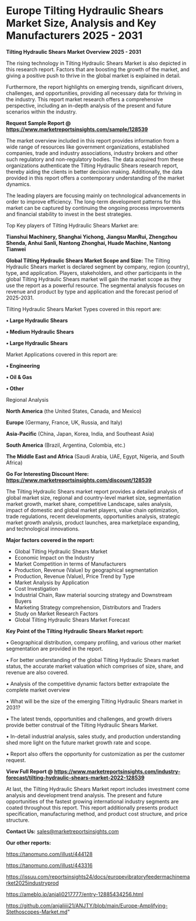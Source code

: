# Europe Tilting Hydraulic Shears Market Size, Analysis and Key Manufacturers 2025 - 2031

<Strong> Tilting Hydraulic Shears Market Overview 2025 - 2031</strong>

The rising technology in Tilting Hydraulic Shears Market is also depicted in this research report. Factors that are boosting the growth of the market, and giving a positive push to thrive in the global market is explained in detail.

Furthermore, the report highlights on emerging trends, significant drivers, challenges, and opportunities, providing all necessary data for thriving in the industry. This report market research offers a comprehensive perspective, including an in-depth analysis of the present and future scenarios within the industry.

<strong>Request Sample Report @ <a href=https://www.marketreportsinsights.com/sample/128539>https://www.marketreportsinsights.com/sample/128539</a></strong>

The market overview included in this report provides information from a wide range of resources like government organizations, established companies, trade and industry associations, industry brokers and other such regulatory and non-regulatory bodies. The data acquired from these organizations authenticate the Tilting Hydraulic Shears research report, thereby aiding the clients in better decision making. Additionally, the data provided in this report offers a contemporary understanding of the market dynamics.

The leading players are focusing mainly on technological advancements in order to improve efficiency. The long-term development patterns for this market can be captured by continuing the ongoing process improvements and financial stability to invest in the best strategies.

Top Key players of Tilting Hydraulic Shears Market are:

<strong>Tianshui Machinery, Shanghai Yichong, Jiangsu ManRui, Zhengzhou Shenda, Anhui Sanli, Nantong Zhonghai, Huade Machine, Nantong Tianwei</strong>

<strong><b>Global Tilting Hydraulic Shears Market Scope and Size:</b></strong>
The Tilting Hydraulic Shears market is declared segment by company, region (country), type, and application. Players, stakeholders, and other participants in the global Tilting Hydraulic Shears market will gain the market scope as they use the report as a powerful resource. The segmental analysis focuses on revenue and product by type and application and the forecast period of 2025-2031.

Tilting Hydraulic Shears Market Types covered in this report are:

<strong>• Large Hydraulic Shears

• Medium Hydraulic Shears

• Large Hydraulic Shears</strong>

Market Applications covered in this report are:

<strong>• Engineering

• Oil & Gas

• Other</strong> 

Regional Analysis

<strong>North America</strong> (the United States, Canada, and Mexico)

<strong>Europe</strong> (Germany, France, UK, Russia, and Italy)

<strong>Asia-Pacific</strong> (China, Japan, Korea, India, and Southeast Asia)

<strong>South America</strong> (Brazil, Argentina, Colombia, etc.)

<strong>The Middle East and Africa</strong> (Saudi Arabia, UAE, Egypt, Nigeria, and South Africa)

<strong>Go For Interesting Discount Here: <a href=https://www.marketreportsinsights.com/discount/128539>https://www.marketreportsinsights.com/discount/128539</a></strong>

The Tilting Hydraulic Shears market report provides a detailed analysis of global market size, regional and country-level market size, segmentation market growth, market share, competitive Landscape, sales analysis, impact of domestic and global market players, value chain optimization, trade regulations, recent developments, opportunities analysis, strategic market growth analysis, product launches, area marketplace expanding, and technological innovations.

<strong><b>Major factors covered in the report:</b></strong>
<ul>
  <li>Global Tilting Hydraulic Shears Market </li>
  <li>Economic Impact on the Industry</li>
  <li>Market Competition in terms of Manufacturers</li>
  <li>Production, Revenue (Value) by geographical segmentation</li>
  <li>Production, Revenue (Value), Price Trend by Type</li>
  <li>Market Analysis by Application</li>
  <li>Cost Investigation</li>
  <li>Industrial Chain, Raw material sourcing strategy and Downstream Buyers</li>
  <li>Marketing Strategy comprehension, Distributors and Traders</li>
  <li>Study on Market Research Factors</li>
  <li>Global Tilting Hydraulic Shears Market Forecast</li>
</ul>

<strong><b>Key Point of the Tilting Hydraulic Shears Market report:</b></strong>

• Geographical distribution, company profiling, and various other market segmentation are provided in the report.

• For better understanding of the global Tilting Hydraulic Shears market status, the accurate market valuation which comprises of size, share, and revenue are also covered.

• Analysis of the competitive dynamic factors better extrapolate the complete market overview

• What will be the size of the emerging Tilting Hydraulic Shears market in 2031?

• The latest trends, opportunities and challenges, and growth drivers provide better construal of the Tilting Hydraulic Shears Market.

• In-detail industrial analysis, sales study, and production understanding shed more light on the future market growth rate and scope.

• Report also offers the opportunity for customization as per the customer request.

<strong><b>View Full Report @ <a href=https://www.marketreportsinsights.com/industry-forecast/tilting-hydraulic-shears-market-2022-128539>https://www.marketreportsinsights.com/industry-forecast/tilting-hydraulic-shears-market-2022-128539</a></b></strong>


At last, the Tilting Hydraulic Shears Market report includes investment come analysis and development trend analysis. The present and future opportunities of the fastest growing international industry segments are coated throughout this report. This report additionally presents product specification, manufacturing method, and product cost structure, and price structure.

<strong>Contact Us:</strong>
sales@marketreportsinsights.com

<strong>Our other reports:</strong>

<a href=https://tanomuno.com/illust/444128>https://tanomuno.com/illust/444128</a>

<a href=https://tanomuno.com/illust/443316>https://tanomuno.com/illust/443316</a>

<a href=https://issuu.com/reportsinsights24/docs/europevibratoryfeedermachinemarket2025industryprod>https://issuu.com/reportsinsights24/docs/europevibratoryfeedermachinemarket2025industryprod</a>

<a href=https://ameblo.jp/anjali0217777/entry-12885434256.html>https://ameblo.jp/anjali0217777/entry-12885434256.html</a>

<a href=https://github.com/anjaliiii21/ANJTY/blob/main/Europe-Amplifying-Stethoscopes-Market.md>https://github.com/anjaliiii21/ANJTY/blob/main/Europe-Amplifying-Stethoscopes-Market.md</a>"
